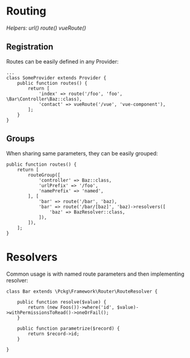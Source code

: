 # Routing

_Helpers: url() route() vueRoute()_

## Registration

Routes can be easily defined in any Provider:

```
...
class SomeProvider extends Provider {
    public function routes() {
        return [
            'index' => route('/foo', 'foo', \Bar\Controller\Baz::class),
            'contact' => vueRoute('/vue', 'vue-component'),
        ];
    }   
}
```

## Groups

When sharing same parameters, they can be easily grouped:

```
public function routes() {
    return [
        routeGroup([
            'controller' => Baz::class,
            'urlPrefix' => '/foo',
            'namePrefix' => 'named',
        ], [
            'bar' => route('/bar', 'baz),
            'bar' => route('/bar/[baz]', 'baz)->resolvers([
                'baz' => BazResolver::class,
            ]),
        ]),
    ];
}
```

# Resolvers

Common usage is with named route parameters and then implementing resolver:
```
class Bar extends \Pckg\Framework\Router\RouteResolver {

    public function resolve($value) {
        return (new Foos())->where('id', $value)->withPermissionsToRead()->oneOrFail();
    }
    
    public function parametrize($record) {
        return $record->id;
    }

}
```
